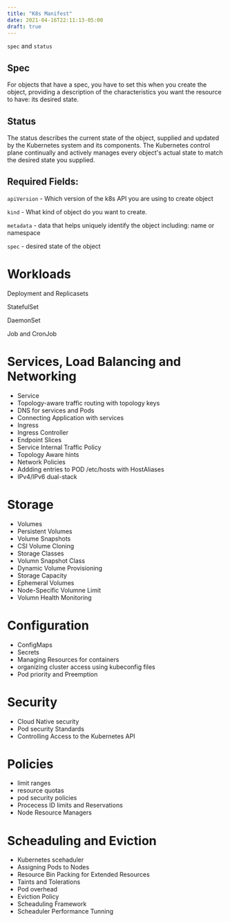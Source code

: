 ```yaml
---
title: "K8s Manifest"
date: 2021-04-16T22:11:13-05:00
draft: true
---
```


`spec` and `status`


## Spec

For objects that have a spec, you have to set this when you create the object, providing a description of the characteristics you want the resource to have: its desired state.

## Status

The status describes the current state of the object, supplied and updated by the Kubernetes system and its components. The Kubernetes control plane continually and actively manages every object's actual state to match the desired state you supplied.


## Required Fields:

`apiVersion` - Which version of the k8s API you are using to create object

`kind` - What kind of object do you want to create. 

`metadata` - data that helps uniquely identify the object including: name or namespace

`spec` - desired state of the object



# Workloads

Deployment and Replicasets

StatefulSet

DaemonSet

Job and CronJob


# Services, Load Balancing and Networking

- Service
- Topology-aware traffic routing with topology keys
- DNS for services and Pods
- Connecting Application with services
- Ingress 
- Ingress Controller
- Endpoint Slices
- Service Internal Traffic Policy
- Topology Aware hints
- Network Policies
- Addding entries to POD /etc/hosts with HostAliases
- IPv4/IPv6 dual-stack

# Storage

- Volumes
- Persistent Volumes
- Volume Snapshots
- CSI Volume Cloning
- Storage Classes
- Volumn Snapshot Class
- Dynamic Volume Provisioning
- Storage Capacity
- Ephemeral Volumes
- Node-Specific Volumne Limit
- Volumn Health Monitoring

# Configuration
- ConfigMaps
- Secrets
- Managing Resources for containers
- organizing cluster access using kubeconfig files
- Pod priority and Preemption

# Security
- Cloud Native security
- Pod security Standards
- Controlling Access to the Kubernetes API

# Policies
- limit ranges
- resource quotas
- pod security policies
- Procecess ID limits and Reservations
- Node Resource Managers

# Scheaduling and Eviction
- Kubernetes scehaduler
- Assigning Pods to Nodes
- Resource Bin Packing for Extended Resources
- Taints and Tolerations
- Pod overhead
- Eviction Policy
- Scheaduling Framework
- Scheaduler Performance Tunning





